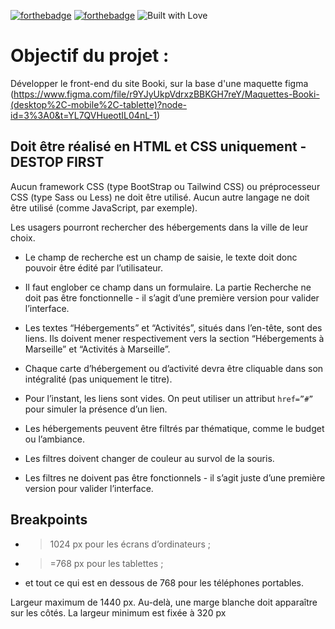 [![forthebadge](https://img.shields.io/badge/HTML-5-E34F26.svg?style=for-the-badge&logo=html5&logoColor=white&width=170)](https://forthebadge.com)
[![forthebadge](https://img.shields.io/badge/CSS-3-1572B6.svg?style=for-the-badge&logo=css3&logoColor=white&width=170)](https://forthebadge.com)
![Built with Love](https://img.shields.io/badge/built%20with-%E2%9D%A4-white?style=for-the-badge&color=violet&width=170)

# Objectif du projet :
Développer le front-end du site Booki, sur la base d'une maquette figma 
(https://www.figma.com/file/r9YJyUkpVdrxzBBKGH7reY/Maquettes-Booki-(desktop%2C-mobile%2C-tablette)?node-id=3%3A0&t=YL7QVHueotIL04nL-1)

## Doit être réalisé en HTML et CSS uniquement - DESTOP FIRST
Aucun framework CSS (type BootStrap ou Tailwind CSS) ou préprocesseur CSS (type Sass
ou Less) ne doit être utilisé.
Aucun autre langage ne doit être utilisé (comme JavaScript, par exemple).

Les usagers pourront rechercher des hébergements dans la ville de leur choix.
- Le champ de recherche est un champ de saisie, le texte doit donc pouvoir être
édité par l’utilisateur.
-  Il faut englober ce champ dans un formulaire. La partie Recherche ne doit pas
être fonctionnelle - il s’agit d’une première version pour valider l’interface.

- Les textes “Hébergements” et “Activités”, situés dans l’en-tête, sont des liens. Ils
doivent mener respectivement vers la section “Hébergements à Marseille” et
“Activités à Marseille”.

- Chaque carte d’hébergement ou d’activité devra être cliquable dans son
intégralité (pas uniquement le titre).
-  Pour l’instant, les liens sont vides. On peut utiliser un attribut `href=”#”` pour
simuler la présence d’un lien.

-  Les hébergements peuvent être filtrés par thématique, comme le budget ou
l’ambiance.
-  Les filtres doivent changer de couleur au survol de la souris.
-  Les filtres ne doivent pas être fonctionnels - il s’agit juste d’une première version
pour valider l’interface.

## Breakpoints
-  >1024 px pour les écrans d’ordinateurs ;
-  >=768 px pour les tablettes ;
-  et tout ce qui est en dessous de 768 pour les téléphones portables.

Largeur maximum de 1440 px. Au-delà, une marge blanche doit apparaître sur les
côtés. La largeur minimum est fixée à 320 px
